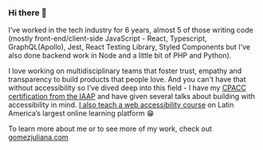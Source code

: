 ### Hi there 👋

I’ve worked in the tech industry for 6 years, almost 5 of those writing code (mostly front-end/client-side JavaScript - React, Typescript, GraphQL(Apollo), Jest, React Testing Library, Styled Components but I’ve also done backend work in Node and a little bit of PHP and Python).

I love working on multidisciplinary teams that foster trust, empathy and transparency to build products that people love. And you can't have that without accessibility so I’ve dived deep into this field - I have my [CPACC certification from the IAAP](https://www.accessibilityassociation.org/s/certified-professional) and have given several talks about building with accessibility in mind. [I also teach a web accessibility course](https://platzi.com/cursos/accesibilidad-web/) on Latin America’s largest online learning platform 😁

To learn more about me or to see more of my work, check out [gomezjuliana.com](http://www.gomezjuliana.com)
